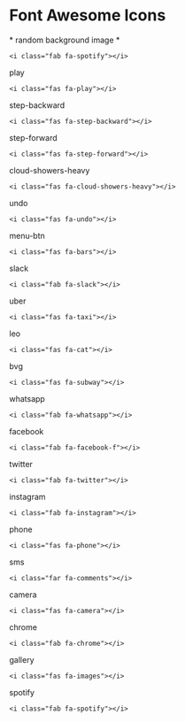 # Font Awesome Icons

\* random background image \*

`<i class="fab fa-spotify"></i>`

play

`<i class="fas fa-play"></i>`

step-backward

`<i class="fas fa-step-backward"></i>`

step-forward

`<i class="fas fa-step-forward"></i>`

cloud-showers-heavy

`<i class="fas fa-cloud-showers-heavy"></i>`

undo

`<i class="fas fa-undo"></i>`

menu-btn

`<i class="fas fa-bars"></i>`

slack

`<i class="fab fa-slack"></i>`

uber

`<i class="fas fa-taxi"></i>`

leo

`<i class="fas fa-cat"></i>`

bvg

`<i class="fas fa-subway"></i>`

whatsapp

`<i class="fab fa-whatsapp"></i>`

facebook

`<i class="fab fa-facebook-f"></i>`

twitter

`<i class="fab fa-twitter"></i>`

instagram

`<i class="fab fa-instagram"></i>`

phone

`<i class="fas fa-phone"></i>`

sms

`<i class="far fa-comments"></i>`

camera

`<i class="fas fa-camera"></i>`

chrome

`<i class="fab fa-chrome"></i>`

gallery

`<i class="fas fa-images"></i>`

spotify

`<i class="fab fa-spotify"></i>`
